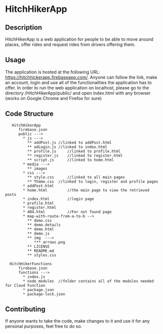 # HitchHikerApp

## Description
HitchHikerApp is a web application for people to be able to move around places, offer rides and request rides from drivers offering them.

## Usage
The application is hosted at the following URL: https://hitchhickerapp.firebaseapp.com/.
Anyone can follow the link, make an account, login and use all of the functionalities the application has to offer.
In order to run the web application on localhost, please go to the directory /HitchHikerApp/public/ and open index.html with any browser (works on Google Chrome and Firefox for sure)

## Code Structure
``` 
   HitchHikerApp
      firebase.json
      public --->
        * js --->
          ** addPost.js	//linked to addPost.html
          ** adLogin.js	//linked to index.html
          ** profile.js		//linked to profile.html
          ** register.js	//linked to register.html
          ** script.js		//linked to home.html
        * media --->
          ** images
        * css --->
          ** style.css		//linked to all main pages
          ** Theme.css	//linked to login, register and profile pages
        * addPost.html
        * home.html 		//the main page to view the retrieved posts
        * index.html 		//login page
        * profile.html
        * register.html
        * 404.html 			//For not found page
        * map-with-route-from-a-to-b -->
          ** demo.css  
          ** demo.details  
          ** demo.html  
          ** demo.js  
          ** img  --->
             *** arrows.png
          ** LICENSE  
          ** README.md  
          ** styles.css
          
  HitchHikerFunctions
      firebase.json
      functions --->
        * index.js  
        * node_modules  //folder contains all of the modules needed for Cloud Function
        * package.json  
        * package-lock.json

``` 

## Contributing
If anyone wants to take the code, make changes to it and use it for any personal purposes, feel free to do so.

